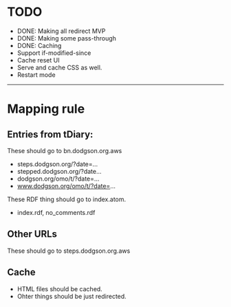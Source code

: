 

# TODO

 * DONE: Making all redirect MVP
 * DONE: Making some pass-through
 * DONE: Caching
 * Support if-modified-since
 * Cache reset UI
 * Serve and cache CSS as well.
 * Restart mode

----

# Mapping rule

## Entries from tDiary:

These should go to bn.dodgson.org.aws

 * steps.dodgson.org/?date=...
 * stepped.dodgson.org/?date...
 * dodgson.org/omo/t/?date=...
 * www.dodgson.org/omo/t/?date=...

These RDF thing should go to index.atom.

 * index.rdf, no_comments.rdf

## Other URLs

These should go to steps.dodgson.org.aws

## Cache

 * HTML files should be cached.
 * Ohter things should be just redirected.